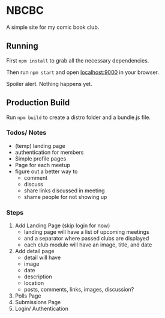 # NBCBC

A simple site for my comic book club.

## Running

First `npm install` to grab all the necessary dependencies.

Then run `npm start` and open <localhost:9000> in your browser.

Spoiler alert. Nothing happens yet.

## Production Build

Run `npm build` to create a distro folder and a bundle.js file.

### Todos/ Notes
* (temp) landing page
* authentication for members
* Simple profile pages
* Page for each meetup
* figure out a better way to
    * comment
    * discuss
    * share links discussed in meeting
    * shame people for not showing up

### Steps
1) Add Landing Page (skip login for now)
    * landing page will have a list of upcoming meetings
    * and a separator where passed clubs are displayed
    * each club module will have an image, title, and date
2) Add detail page
    * detail will have
    * image
    * date
    * description
    * location
    * posts, comments, links, images, discussion?
3) Polls Page
4) Submissions Page
5) Login/ Authentication